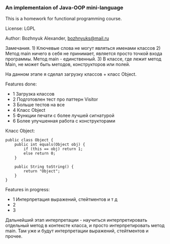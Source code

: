 ### An implementaion of Java-OOP mini-language

This is a homework for functional programming course.

License: LGPL

Author: Bozhnyuk Alexander, bozhnyuks@mail.ru

Замечания. 
    1) Ключевые слова не могут являться именами классов
    2) Метод main ничего в себя не принимает, является просто точкой входа программы. Метод main - единственный.
    3) В классе, где лежит метод Main, не может быть методов, конструкторов или полей. 

На данном этапе я сделал загрузку классов + класс Object. 

Features done:

- 1 Загрузка классов
- 2 Подготовлен тест про паттерн Visitor
- 3 Больше тестов на все
- 4 Класс Object
- 5 Функции печати с более лучшей сигнатурой
- 6 Более улучшенная работа с конструкторами

Класс Object: 
```
public class Object {
    public int equals(Object obj) {
        if (this == obj) return 1;
        else return 0;
    }
    
    public String toString() {
    	return "Object";
    }
}
```

Features in progress:

- 1 Интерпретация выражений, стейтментов и т д
- 2 
- 3 

Дальнейший этап интерпретации - научиться интерпретировать отдельный метод в контексте класса, и просто интерпретировать метод main. Там уже и будут интерпретации выражений, стейтментов и прочее. 


